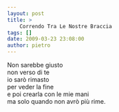 ```yaml
---
layout: post
title: >
    Correndo Tra Le Nostre Braccia
tags: []
date: 2009-03-23 23:08:00
author: pietro
---
```

Non sarebbe giusto<br/>non verso di te<br/>io sarò rimasto<br/>per veder la fine<br/>e poi crearla con le mie mani<br/>ma solo quando non avrò più rime.
